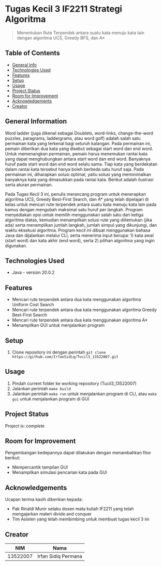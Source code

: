 # Tugas Kecil 3 IF2211 Strategi Algoritma

> Menentukan Rute Terpendek antara suatu kata menuju kata lain dengan algoritma UCS, Greedy BFS, dan A*

## Table of Contents

- [General Info](#general-information)
- [Technologies Used](#technologies-used)
- [Features](#features)
- [Setup](#setup)
- [Usage](#usage)
- [Project Status](#project-status)
- [Room for Improvement](#room-for-improvement)
- [Acknowledgements](#acknowledgements)
- [Creator](#creator)

## General Information

Word ladder (juga dikenal sebagai Doublets, word-links, change-the-word puzzles, paragrams, laddergrams, atau word golf) adalah salah satu permainan kata yang terkenal bagi seluruh kalangan. Pada permainan ini, pemain diberikan dua kata yang disebut sebagai start word dan end word. Untuk memenangkan permainan, pemain harus menemukan rantai kata yang dapat menghubungkan antara start word dan end word. Banyaknya huruf pada start word dan end word selalu sama. Tiap kata yang berdekatan dalam rantai kata tersebut hanya boleh berbeda satu huruf saja. Pada permainan ini, diharapkan solusi optimal, yaitu solusi yang meminimalkan banyaknya kata yang dimasukkan pada rantai kata. Berikut adalah ilustrasi serta aturan permainan.


Pada Tugas Kecil 3 ini, penulis merancang program untuk menerapkan algoritma UCS, Greedy Best-First Search, dan A* yang telah dipelajari di kelas untuk mencari rute terpendek antara suatu kata menuju kata lain pada kamus dengan mengubah maksimal satu huruf per langkah. Program menyediakan opsi untuk memilih menggunakan salah satu dari ketiga algoritma diatas, kemudian menampilkan solusi rute yang diitemukan (jika ada) serta menampilkan jumlah langkah, jumlah simpul yang dikunjungi, dan waktu eksekusi algoritma. Program kecil ini dibuat menggunakan bahasa Java dan dijalankan melalui CLI, serta menerima input berupa: 1) kata awal (start word) dan kata akhir (end word), serta 2) pilihan algoritma yang ingin digunakan.


## Technologies Used

- Java - version 20.0.2

## Features

- Mencari rute terpendek antara dua kata menggunakan algoritma Uniform Cost Search
- Mencari rute terpendek antara dua kata menggunakan algoritma Greedy Best-First Search
- Mencari rute terpendek antara dua kata menggunakan algoritma A*
- Menampilkan GUI untuk menjalankan program

## Setup

1. Clone repository ini dengan perintah `git clone https://github.com/IrfanSidiq/Tucil3_13522007.git`

## Usage

1. Pindah current folder ke working repository (Tucil3_13522007)
2. Jalankan perintah `make build`
3. Jalankan perintah `make run` untuk menjalankan program di CLI, atau `make gui` untuk menjalankan program di GUI

## Project Status

Project is: _complete_

## Room for Improvement

Pengembangan kedepannya dapat dilakukan dengan menambahkan fitur berikut:

- Mempercantik tampilan GUI
- Menampilkan simulasi pencarian kata pada GUI

## Acknowledgements

Ucapan terima kasih diberikan kepada:
- Pak Rinaldi Munir selaku dosen mata kuliah IF2211 yang telah mengajarkan materi divide and conquer
- Tim Asisten yang telah membimbing untuk membuat tugas kecil 3 ini

## Creator

| NIM      | Nama                |
| -------- | ------------------- |
| 13522007 | Irfan Sidiq Permana |